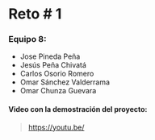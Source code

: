 # Reto # 1

### Equipo 8:

* Jose Pineda Peña
* Jesús Peña Chivatá
* Carlos Osorio Romero
* Omar Sánchez Valderrama
* Omar Chunza Guevara


#### Video con la demostración del proyecto:
> https://youtu.be/
